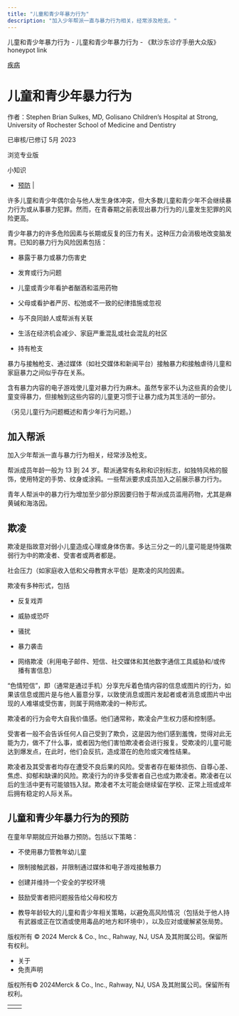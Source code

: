 ```yaml
---
title: "儿童和青少年暴力行为"
description: "加入少年帮派一直与暴力行为相关，经常涉及枪支。"
---
```


﻿儿童和青少年暴力行为 \- 儿童和青少年暴力行为 \- 《默沙东诊疗手册大众版》 honeypot link



[疾病](https://www.merckmanuals.com/home/resourcespages/healthyliving_rel2.3)

# 儿童和青少年暴力行为

作者：Stephen Brian Sulkes, MD, Golisano Children’s Hospital at Strong, University of
Rochester School of Medicine and Dentistry

已审核/已修订 5月 2023

浏览专业版

小知识

- [预防](#预防_v11558977_zh) \|

许多儿童和青少年偶尔会与他人发生身体冲突，但大多数儿童和青少年不会继续暴力行为或从事暴力犯罪。然而，在青春期之前表现出暴力行为的儿童发生犯罪的风险更高。

青少年暴力的许多危险因素与长期或反复的压力有关。这种压力会消极地改变脑发育。已知的暴力行为风险因素包括：

- 暴露于暴力或暴力伤害史

- 发育或行为问题

- 儿童或青少年看护者酗酒和滥用药物

- 父母或看护者严厉、松弛或不一致的纪律措施或忽视

- 与不良同龄人或帮派有关联

- 生活在经济机会减少、家庭严重混乱或社会混乱的社区

- 持有枪支


暴力与接触枪支、通过媒体（如社交媒体和新闻平台）接触暴力和接触虐待儿童和家庭暴力之间似乎存在关系。

含有暴力内容的电子游戏使儿童对暴力行为麻木。虽然专家不认为这些真的会使儿童变得暴力，但接触到这些内容的儿童更习惯于让暴力成为其生活的一部分。

（另见儿童行为问题概述和青少年行为问题。）

## 加入帮派

加入少年帮派一直与暴力行为相关，经常涉及枪支。

帮派成员年龄一般为 13 到 24 岁。帮派通常有名称和识别标志，如独特风格的服饰，使用特定的手势、纹身或涂鸦。一些帮派要求成员加入之前展示暴力行为。

青年人帮派中的暴力行为增加至少部分原因要归咎于帮派成员滥用药物，尤其是麻黄碱和海洛因。

## 欺凌

欺凌是指故意对弱小儿童造成心理或身体伤害。多达三分之一的儿童可能是恃强欺弱行为中的欺凌者、受害者或两者都是。

社会压力（如家庭收入低和父母教育水平低）是欺凌的风险因素。

欺凌有多种形式，包括

- 反复戏弄

- 威胁或恐吓

- 骚扰

- 暴力袭击

- 网络欺凌（利用电子邮件、短信、社交媒体和其他数字通信工具威胁和/或传播有害信息）


“色情短信”，即（通常是通过手机）分享充斥着色情内容的信息或图片的行为，如果该信息或图片是与他人蓄意分享，以致使消息或图片发起者或者消息或图片中出现的人难堪或受伤害，则属于网络欺凌的一种形式。

欺凌者的行为会夸大自我价值感。他们通常称，欺凌会产生权力感和控制感。

受害者一般不会告诉任何人自己受到了欺负，这是因为他们感到羞愧，觉得对此无能为力，做不了什么事，或者因为他们害怕欺凌者会进行报复。受欺凌的儿童可能达到爆发点，在此时，他们会反抗，造成潜在的危险或灾难性结果。

欺凌者及其受害者均存在遭受不良后果的风险。受害者存在躯体损伤、自尊心差、焦虑、抑郁和缺课的风险。欺凌行为的许多受害者自己也成为欺凌者。欺凌者在以后的生活中更有可能锒铛入狱。欺凌者不太可能会继续留在学校、正常上班或成年后拥有稳定的人际关系。

## 儿童和青少年暴力行为的预防

在童年早期就应开始暴力预防。包括以下策略：

- 不使用暴力管教年幼儿童

- 限制接触武器，并限制通过媒体和电子游戏接触暴力

- 创建并维持一个安全的学校环境

- 鼓励受害者把问题报告给父母和校方

- 教导年龄较大的儿童和青少年相关策略，以避免高风险情况（包括处于他人持有武器或正在饮酒或使用毒品的地方和环境中），以及应对或缓解紧张局势。




版权所有 © 2024
Merck & Co., Inc., Rahway, NJ, USA 及其附属公司。保留所有权利。

- 关于
- 免责声明

版权所有© 2024Merck & Co., Inc., Rahway, NJ, USA 及其附属公司。保留所有权利。

|     |     |
| --- | --- |
|  |  |